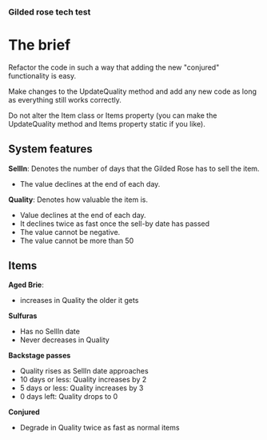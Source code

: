 ### Gilded rose tech test

# The brief

Refactor the code in such a way that adding the new "conjured" functionality is easy.

Make changes to the UpdateQuality method and add any new code as long as everything still works correctly.

Do not alter the Item class or Items property (you can make the UpdateQuality method and Items property static if you like).


## System features

**SellIn**: Denotes the number of days that the Gilded Rose has to sell the item.
- The value declines at the end of each day.

**Quality**: Denotes how valuable the item is.
- Value declines at the end of each day.
- It declines twice as fast once the sell-by date has passed
- The value cannot be negative.
- The value cannot be more than 50

## Items

**Aged Brie**:
- increases in Quality the older it gets

**Sulfuras**
- Has no SellIn date
- Never decreases in Quality

**Backstage passes**
- Quality rises as SellIn date approaches
 - 10 days or less: Quality increases by 2
 - 5 days or less: Quality increases by 3
 - 0 days left: Quality drops to 0

 **Conjured**
 - Degrade in Quality twice as fast as normal items
